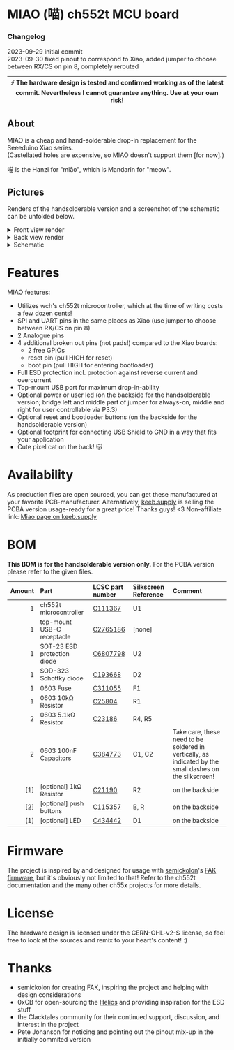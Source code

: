 # MIAO (喵) ch552t MCU board

### Changelog
2023-09-29 initial commit  
2023-09-30 fixed pinout to correspond to Xiao, added jumper to choose between RX/CS on pin 8, completely rerouted

| :zap: The hardware design is tested and confirmed working as of the latest commit. Nevertheless I cannot guarantee anything. **Use at your own risk!** |
|---|

## About
MIAO is a cheap and hand-solderable drop-in replacement for the Seeeduino Xiao series.  
(Castellated holes are expensive, so MIAO doesn't support them [for now].)

喵 is the Hanzi for "miāo", which is Mandarin for "meow".

## Pictures
Renders of the handsolderable version and a screenshot of the schematic can be unfolded below.

<details>
<summary> Front view render </summary>

![miaofront](https://github.com/kilipan/miao/blob/main/img/miao_3d_front.png?raw=true)

</details>
<details>
<summary> Back view render </summary>

![miaoback](https://github.com/kilipan/miao/blob/main/img/miao_3d_back.png?raw=true)

</details>
<details>
<summary> Schematic </summary>

![miaoschematic](https://github.com/kilipan/miao/blob/main/img/miao_schematic.png?raw=true)

</details>

# Features
MIAO features:
- Utilizes wch's ch552t microcontroller, which at the time of writing costs a few dozen cents! 
- SPI and UART pins in the same places as Xiao (use jumper to choose between RX/CS on pin 8)
- 2 Analogue pins
- 4 additional broken out pins (not pads!) compared to the Xiao boards:
  - 2 free GPIOs
  - reset pin (pull HIGH for reset)
  - boot pin (pull HIGH for entering bootloader)
- Full ESD protection incl. protection against reverse current and overcurrent
- Top-mount USB port for maximum drop-in-ability
- Optional power or user led (on the backside for the handsolderable version; bridge left and middle part of jumper for always-on, middle and right for user controllable via P3.3)
- Optional reset and bootloader buttons (on the backside for the handsolderable version)
- Optional footprint for connecting USB Shield to GND in a way that fits your application
- Cute pixel cat on the back! 🐱

# Availability
As production files are open sourced, you can get these manufactured at your favorite PCB-manufacturer. Alternatively, [keeb.supply](https://keeb.supply/) is selling the PCBA version usage-ready for a great price! Thanks guys! <3
Non-affiliate link: [Miao page on keeb.supply](https://keeb.supply/products/miao)

# BOM
**This BOM is for the handsolderable version only.** For the PCBA version please refer to the given files.

| Amount | Part | LCSC part number | Silkscreen Reference | Comment |
|-------:|:-----|:-----------------|:---------------------|:--------|
|      1 | ch552t microcontroller | [C111367](https://www.lcsc.com/product-detail/USB-ICs_WCH-Jiangsu-Qin-Heng-CH552T_C111367.html) | U1 | |
|      1 | top-mount USB-C receptacle | [C2765186](https://www.lcsc.com/product-detail/_SHOU-HAN-_C2765186.html) | [none] | |
|      1 | SOT-23 ESD protection diode | [C6807798](https://www.lcsc.com/product-detail/_FUXINSEMI-_C6807798.html) | U2 | |
|      1 | SOD-323 Schottky diode | [C193668](https://www.lcsc.com/product-detail/_Nexperia-_C193668.html) | D2 | |
|      1 | 0603 Fuse | [C311055](https://www.lcsc.com/product-detail/_AEM-_C311055.html) | F1 | |
|      1 | 0603 10kΩ Resistor | [C25804](https://www.lcsc.com/product-detail/_UNI-ROYAL-Uniroyal-Elec-_C25804.html) | R1 | |
|      2 | 0603 5.1kΩ Resistor | [C23186](https://www.lcsc.com/product-detail/_UNI-ROYAL-Uniroyal-Elec-_C23186.html) | R4, R5 | |
|      2 | 0603 100nF Capacitors | [C384773](https://www.lcsc.com/product-detail/Multilayer-Ceramic-Capacitors-MLCC-SMD-SMT_Walsin-Tech-Corp-0603X334K100CT_C384773.html) | C1, C2 | Take care, these need to be soldered in vertically, as indicated by the small dashes on the silkscreen! |
|    [1] | [optional] 1kΩ Resistor | [C21190](https://www.lcsc.com/product-detail/_UNI-ROYAL-Uniroyal-Elec-_C21190.html) | R2 | on the backside |
|    [2] | [optional] push buttons | [C115357](https://www.lcsc.com/product-detail/_ALPSALPINE-_C115357.html) | B, R | on the backside |
|    [1] | [optional] LED | [C434442](https://www.lcsc.com/product-detail/_Yongyu-Photoelectric-_C434442.html) | D1 | on the backside |

# Firmware
The project is inspired by and designed for usage with
[semickolon](https://github.com/semickolon/)'s
[FAK firmware](https://github.com/semickolon/fak/), but it's obviously not
limited to that! Refer to the ch552t documentation and the many other ch55x
projects for more details.

# License
The hardware design is licensed under the CERN-OHL-v2-S license, so feel free
to look at the sources and remix to your heart's content! :)

# Thanks
- semickolon for creating FAK, inspiring the project and helping with design considerations
- 0xCB for open-sourcing the [Helios](https://github.com/0xCB-dev/0xCB-Helios/) and providing inspiration for the ESD stuff
- the Clacktales community for their continued support, discussion, and interest in the project
- Pete Johanson for noticing and pointing out the pinout mix-up in the initially commited version
